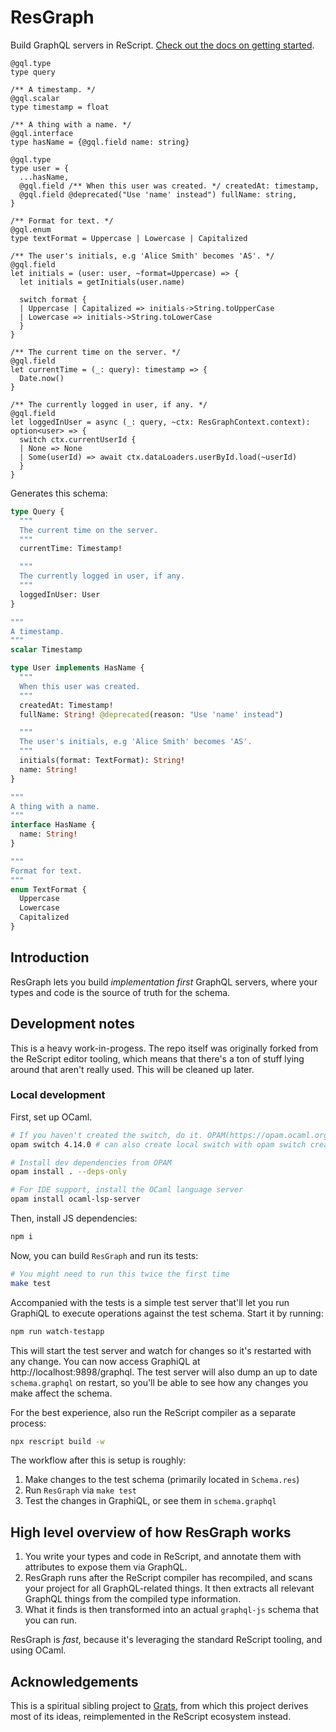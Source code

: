 # ResGraph

Build GraphQL servers in ReScript. [Check out the docs on getting started](https://zth.github.io/resgraph/docs/getting-started).

```rescript
@gql.type
type query

/** A timestamp. */
@gql.scalar
type timestamp = float

/** A thing with a name. */
@gql.interface
type hasName = {@gql.field name: string}

@gql.type
type user = {
  ...hasName,
  @gql.field /** When this user was created. */ createdAt: timestamp,
  @gql.field @deprecated("Use 'name' instead") fullName: string,
}

/** Format for text. */
@gql.enum
type textFormat = Uppercase | Lowercase | Capitalized

/** The user's initials, e.g 'Alice Smith' becomes 'AS'. */
@gql.field
let initials = (user: user, ~format=Uppercase) => {
  let initials = getInitials(user.name)

  switch format {
  | Uppercase | Capitalized => initials->String.toUpperCase
  | Lowercase => initials->String.toLowerCase
  }
}

/** The current time on the server. */
@gql.field
let currentTime = (_: query): timestamp => {
  Date.now()
}

/** The currently logged in user, if any. */
@gql.field
let loggedInUser = async (_: query, ~ctx: ResGraphContext.context): option<user> => {
  switch ctx.currentUserId {
  | None => None
  | Some(userId) => await ctx.dataLoaders.userById.load(~userId)
  }
}
```

Generates this schema:

```graphql
type Query {
  """
  The current time on the server.
  """
  currentTime: Timestamp!

  """
  The currently logged in user, if any.
  """
  loggedInUser: User
}

"""
A timestamp.
"""
scalar Timestamp

type User implements HasName {
  """
  When this user was created.
  """
  createdAt: Timestamp!
  fullName: String! @deprecated(reason: "Use 'name' instead")

  """
  The user's initials, e.g 'Alice Smith' becomes 'AS'.
  """
  initials(format: TextFormat): String!
  name: String!
}

"""
A thing with a name.
"""
interface HasName {
  name: String!
}

"""
Format for text.
"""
enum TextFormat {
  Uppercase
  Lowercase
  Capitalized
}
```

## Introduction

ResGraph lets you build _implementation first_ GraphQL servers, where your types and code is the source of truth for the schema.

## Development notes

This is a heavy work-in-progess. The repo itself was originally forked from the ReScript editor tooling, which means that there's a ton of stuff lying around that aren't really used. This will be cleaned up later.

### Local development

First, set up OCaml.

```bash
# If you haven't created the switch, do it. OPAM(https://opam.ocaml.org)
opam switch 4.14.0 # can also create local switch with opam switch create . 4.14.0

# Install dev dependencies from OPAM
opam install . --deps-only

# For IDE support, install the OCaml language server
opam install ocaml-lsp-server
```

Then, install JS dependencies:

```bash
npm i
```

Now, you can build `ResGraph` and run its tests:

```bash
# You might need to run this twice the first time
make test
```

Accompanied with the tests is a simple test server that'll let you run GraphiQL to execute operations against the test schema. Start it by running:

```bash
npm run watch-testapp
```

This will start the test server and watch for changes so it's restarted with any change. You can now access GraphiQL at http://localhost:9898/graphql.
The test server will also dump an up to date `schema.graphql` on restart, so you'll be able to see how any changes you make affect the schema.

For the best experience, also run the ReScript compiler as a separate process:

```bash
npx rescript build -w
```

The workflow after this is setup is roughly:

1. Make changes to the test schema (primarily located in `Schema.res`)
2. Run `ResGraph` via `make test`
3. Test the changes in GraphiQL, or see them in `schema.graphql`

## High level overview of how ResGraph works

1. You write your types and code in ReScript, and annotate them with attributes to expose them via GraphQL.
2. ResGraph runs after the ReScript compiler has recompiled, and scans your project for all GraphQL-related things. It then extracts all relevant GraphQL things from the compiled type information.
3. What it finds is then transformed into an actual `graphql-js` schema that you can run.

ResGraph is _fast_, because it's leveraging the standard ReScript tooling, and using OCaml.

## Acknowledgements

This is a spiritual sibling project to [Grats](https://github.com/captbaritone/grats), from which this project derives most of its ideas, reimplemented in the ReScript ecosystem instead.
